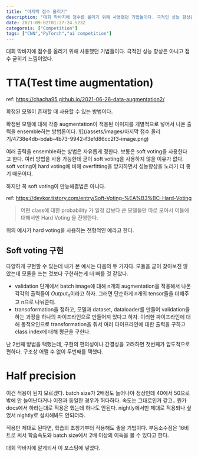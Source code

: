 ```yaml
---
title: "마지막 점수 올리기"
description: "대회 막바지에 점수를 올리기 위해 사용했던 기법들이다. 극적인 성능 향상은 아니고 점수 굳히기 느낌이었다. ref: https&#x3A;//chacha95.github.io/2021-06-26-data-augmentation2/확정된 모델이 존재할 때 사용할 수 있는 "
date: 2021-09-02T01:27:24.523Z
categoreis: ["Competition"]
tags: ["CNN","PyTorch","ai competition"]
---
```

대회 막바지에 점수를 올리기 위해 사용했던 기법들이다. 극적인 성능 향상은 아니고 점수 굳히기 느낌이었다. 

# TTA(Test time augmentation)
ref: https://chacha95.github.io/2021-06-26-data-augmentation2/

확정된 모델이 존재할 때 사용할 수 있는 방법이다.

확정된 모델에 대해 각종 augmentation이 적용된 이미지를 개별적으로 넣어서 나온 출력을 ensemble하는 방법론이다. 
![](/assets/images/마지막 점수 올리기/4738e4db-bdab-4b73-9942-f3efd86cc2f3-image.png)

여러 출력을 ensemble하는 방법은 자유롭게 정한다. 보통은 soft voting을 사용한다고 한다. 여러 방법을 사용 가능한데 굳이 soft voting을 사용하지 않을 이유가 없다. soft voting이 hard voting에 비해 overfitting을 방지하면서 성능향상을 노리기 더 좋기 때문이다. 

하지만 꼭 soft voting이 만능해결법은 아니다.

ref: https://devkor.tistory.com/entry/Soft-Voting-%EA%B3%BC-Hard-Voting

>어떤 class에 대한 probability 가 일정 값보다 큰 모델들만 따로 모아서 이들에 대해서만 Hard Voting 을 진행한다.

위의 예시가 hard voting을 사용하는 전형적인 예라고 한다. 

## Soft voting 구현
다양하게 구현할 수 있는데 내가 본 예시는 다음의 두 가지다. 모듈을 굳이 찾아보진 않았는데 모듈을 쓰는 것보다 구현하는게 더 빠를 것 같았다.

- validation 단계에서 batch image에 대해 n개의 augmentation을 적용해서 나온 각각의 출력들이 $Output_n$이라고 하자. 그러면 단순하게 n개의 tensor들을 더해주고 n으로 나눠준다.
- transoformation을 정하고, 모델과 dataset, dataloader를 만들어 validation을 하는 과정을 하나의 파이프라인으로 만들어져 있다고 하자. 이러한 파이프라인에 대해 동적요인으로 transformation을 줘서 여러 파이프라인에 대한 출력을 구하고 class index에 대해 평균을 구한다.

난 2번째 방법을 택했는데, 구현의 편의성이나 간결성을 고려하면 첫번째가 압도적으로 편하다. 구조상 어쩔 수 없이 두번째를 택했다.

# Half precision
이건 적용이 된지 모르겠다. batch size가 2배정도 늘어나야 정상인데 40에서 50으로밖에 안 늘어난다거나 이전과 동일한 경우가 허다하다. 속도는 그대로인거 같고.. 뭔가 docs에서 하라는대로 적용은 했는데 하나도 안된다. nightly에서만 제대로 적용되나 싶었서 nightly로 설치해봐도 안되더라.

적용만 제대로 된다면, 학습의 초창기부터 적용해도 좋을 기법이다. 부동소수점은 16비트로 써서 학습속도와 batch size에서 2배 이상의 이득을 볼 수 있다고 한다.

대회 막바지에 알게되서 이 포스팅에 넣었다.


